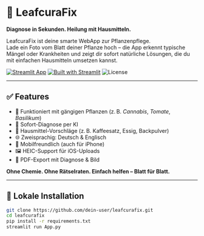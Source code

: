 # 🌿 LeafcuraFix

**Diagnose in Sekunden. Heilung mit Hausmitteln.**

LeafcuraFix ist deine smarte WebApp zur Pflanzenpflege.  
Lade ein Foto vom Blatt deiner Pflanze hoch – die App erkennt typische Mängel oder Krankheiten und zeigt dir sofort natürliche Lösungen, die du mit einfachen Hausmitteln umsetzen kannst.

[![Streamlit App](https://img.shields.io/badge/LeafcuraFix%20Live%20App-🌐-blue?logo=streamlit)](https://leafcurafix.streamlit.app)
[![Built with Streamlit](https://img.shields.io/badge/built%20with-Streamlit-orange?logo=streamlit)](https://streamlit.io)
![License](https://img.shields.io/badge/license-MIT-green)

---

## ✅ Features

- 🌱 Funktioniert mit gängigen Pflanzen (z. B. *Cannabis*, *Tomate*, *Basilikum*)
- 🧠 Sofort-Diagnose per KI
- 🧪 Hausmittel-Vorschläge (z. B. Kaffeesatz, Essig, Backpulver)
- 🌐 Zweisprachig: Deutsch & Englisch
- 📱 Mobilfreundlich (auch für iPhone)
- 🖼️ HEIC-Support für iOS-Uploads
- 📄 PDF-Export mit Diagnose & Bild

**Ohne Chemie. Ohne Rätselraten. Einfach helfen – Blatt für Blatt.**

---

## 🚀 Lokale Installation

```bash
git clone https://github.com/dein-user/leafcurafix.git
cd leafcurafix
pip install -r requirements.txt
streamlit run App.py
